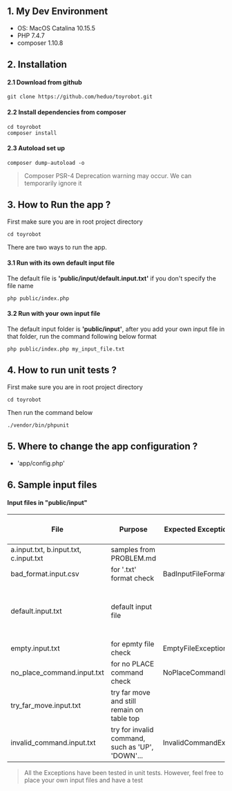 ## 1. My Dev Environment
- OS: MacOS Catalina 10.15.5
- PHP 7.4.7
- composer 1.10.8


## 2. Installation
#### 2.1 Download from github

```
git clone https://github.com/heduo/toyrobot.git
```

#### 2.2 Install dependencies from composer
```
cd toyrobot
composer install
```

#### 2.3 Autoload set up
```
composer dump-autoload -o
```
> Composer PSR-4 Deprecation warning may occur. We can temporarily ignore it 

## 3. How to Run the app ?

First make sure you are in root project directory

```
cd toyrobot
```

There are two ways to run the app. 
#### 3.1 Run with its own default input file
The default file is **'public/input/default.input.txt'** if you don't specify the file name
```
php public/index.php
```

#### 3.2 Run with your own input file
The default input folder is **'public/input'**, after you add your own input file in that folder, run the command following below format

```
php public/index.php my_input_file.txt
```

## 4. How to run unit tests ?

First make sure you are in root project directory

```
cd toyrobot
```

Then run the command below
```
./vendor/bin/phpunit
```

## 5. Where to change the app configuration ?
- 'app/config.php'

## 6. Sample input files
#### Input files in "public/input"
| File                                    | Purpose | Expected Exception (if any) | Expected REPORT Output |
| -----                                   | ------- |  -------------- | -----------------                 | 
|  a.input.txt, b.input.txt, c.input.txt  | samples from PROBLEM.md  | |          see PROBLEM.md          |
|bad_format.input.csv | for '.txt' format check|   BadInputFileFormatException          |   |
|default.input.txt|default input file| |Report Output: 3,3,NORTH Report Output: 5,3,NORTH |
|empty.input.txt | for epmty file check |EmptyFileException |   |
|no_place_command.input.txt|for no PLACE command check| NoPlaceCommandException|    |
|try_far_move.input.txt |try far move and still remain on table top| |Report Output: 5,2,EAST|
|invalid_command.input.txt | try for invalid command, such as 'UP', 'DOWN'...| InvalidCommandException |    |

> All the Exceptions have been tested in unit tests. However, feel free to place your own input files and have a test